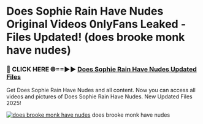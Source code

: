 # Does Sophie Rain Have Nudes Original Videos 0nlyFans Leaked - Files Updated! (does brooke monk have nudes)

<h3>🔴 CLICK HERE 🌐==►► <a href="https://tinyurl.com/2p9ay9w9" rel="nofollow">Does Sophie Rain Have Nudes Updated Files</a></h3>

Get Does Sophie Rain Have Nudes and all content. Now you can access all videos and pictures of Does Sophie Rain Have Nudes. New Updated Files 2025!

[![does brooke monk have nudes](https://i.imgur.com/KQgVmj3.gif)](https://tinyurl.com/2p9ay9w9)
does brooke monk have nudes